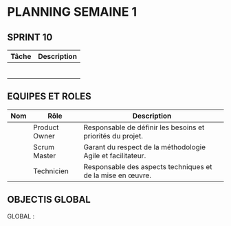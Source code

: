 # PLANNING SEMAINE 1


## SPRINT 10

| **Tâche**                     | **Description**                                                                                   |
|-------------------------------|---------------------------------------------------------------------------------------------------|
|     |                                        |
|      |         |
|       |         |
|      |                                   |
|      |                                     |
|      |                                    |


## EQUIPES ET ROLES 

| **Nom**          | **Rôle**          | **Description**                                     |
|-------------------|-------------------|-----------------------------------------------------|
| | Product Owner   | Responsable de définir les besoins et priorités du projet. |
|  | Scrum Master  | Garant du respect de la méthodologie Agile et facilitateur. |
|  | Technicien  | Responsable des aspects techniques et de la mise en œuvre. |

## OBJECTIS GLOBAL 

GLOBAL :


